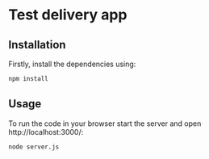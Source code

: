 # Test delivery app

## Installation

Firstly, install the dependencies using:

```bash
npm install
```

## Usage

To run the code in your browser start the server and open http://localhost:3000/:

```bash
node server.js
```